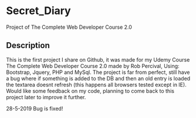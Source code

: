 # Secret_Diary
Project of The Complete Web Developer Course 2.0

## Description
This is the first project I share on Github, it was made for my Udemy Course The Complete Web Developer Course 2.0 made by Rob Percival, Using: Bootstrap, Jquery, PHP and MySql. 
The project is far from perfect, still have a bug where if something is added to the DB and then an old entry is loaded the textarea doesnt refresh (this happens all browsers tested except in IE). Would like some feedback on my code, planning to come back to this project later to improve it further.

28-5-2019 Bug is fixed! 
